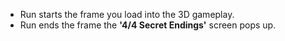 - Run starts the frame you load into the 3D gameplay.
- Run ends the frame the **'4/4 Secret Endings'** screen pops up.
